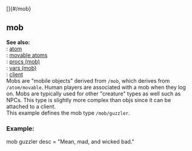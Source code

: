 []{#/mob}    
## mob    
**See also:**    
:   [atom](/ref/atom/atom.md)    
:   [movable atoms](/ref/atom/movable/movable.md)    
:   [procs (mob)](/ref/mob/proc/proc.md)    
:   [vars (mob)](/ref/mob/var/var.md)    
:   [client](/ref/client/client.md)    
Mobs are \"mobile objects\" derived from `/mob`, which derives from    
`/atom/movable`. Human players are associated with a mob when they log    
on. Mobs are typically used for other \"creature\" types as well such as    
NPCs. This type is slightly more complex than objs since it can be    
attached to a client.    
This example defines the mob type `/mob/guzzler`.    
### Example:    
mob guzzler desc = \"Mean, mad, and wicked bad.\"  